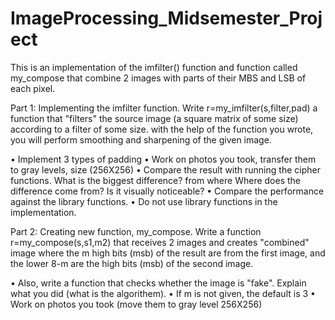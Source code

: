# ImageProcessing_Midsemester_Project
This is an implementation of the imfilter() function and function called my_compose that combine 2 images with parts of their MBS and LSB of each pixel.

Part 1: Implementing the imfilter function.
Write r=my_imfilter(s,filter,pad) a function that "filters" the source image (a square matrix of some size) according to a filter of some size. 
with the help of the function you wrote, you will perform smoothing and sharpening of the given image.

• Implement 3 types of padding
• Work on photos you took, transfer them to gray levels, size (256X256)
• Compare the result with running the cipher functions. What is the biggest difference? from where Where does the difference come from? Is it visually noticeable?
• Compare the performance against the library functions.
• Do not use library functions in the implementation.


Part 2: Creating new function, my_compose.
Write a function r=my_compose(s,s1,m2) that receives 2 images and creates "combined" image where the m high bits (msb) of the result are from the first image, and the lower 8-m are the high bits (msb) of the second image.

• Also, write a function that checks whether the image is "fake". Explain what you did (what is the algorithem).
• If m is not given, the default is 3
• Work on photos you took (move them to gray level 256X256)
